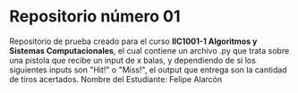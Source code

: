 # Repositorio número 01
Repositorio de prueba creado para el curso **IIC1001-1 Algoritmos y Sistemas Computacionales**, el cual contiene un archivo .py que trata sobre una pistola que recibe un input de x balas, y dependiendo de si los siguientes inputs son "Hit!" o "Miss!", el output que entrega son la cantidad de tiros acertados.
Nombre del Estudiante: Felipe Alarcón
